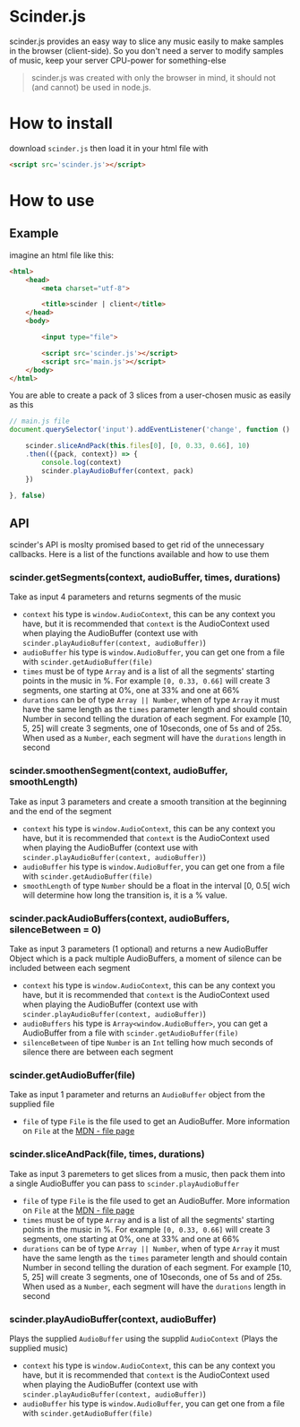 # Scinder.js
scinder.js provides an easy way to slice any music easily to make samples in the browser (client-side).
So you don't need a server to modify samples of music, keep your server CPU-power for something-else

> scinder.js was created with only the browser in mind, it should not (and cannot) be used in node.js.

# How to install
download `scinder.js` then load it in your html file with
```html
<script src='scinder.js'></script>
```

# How to use

## Example
imagine an html file like this:
```html
<html>
    <head>
        <meta charset="utf-8">

        <title>scinder | client</title>
    </head>
    <body>

        <input type="file">

        <script src='scinder.js'></script>
        <script src='main.js'></script>
    </body>
</html>
```

You are able to create a pack of 3 slices from a user-chosen music as easily as this
```javascript
// main.js file
document.querySelector('input').addEventListener('change', function () {

    scinder.sliceAndPack(this.files[0], [0, 0.33, 0.66], 10)
    .then(({pack, context}) => {
        console.log(context)
        scinder.playAudioBuffer(context, pack)
    })

}, false)
```

## API
scinder's API is moslty promised based to get rid of the unnecessary callbacks.
Here is a list of the functions available and how to use them

### scinder.getSegments(context, audioBuffer, times, durations)
Take as input 4 parameters and returns segments of the music
 - `context` his type is `window.AudioContext`, this can be any context you have, but it is recommended that `context` is the AudioContext used when playing the AudioBuffer (context use with `scinder.playAudioBuffer(context, audioBuffer)`)
 - `audioBuffer` his type is `window.AudioBuffer`, you can get one from a file with `scinder.getAudioBuffer(file)`
 - `times` must be of type `Array` and is a list of all the segments' starting points in the music in %. For example `[0, 0.33, 0.66]` will create 3 segments, one starting at 0%, one at 33% and one at 66%
 - `durations` can be of type `Array || Number`, when of type `Array` it must have the same length as the `times` parameter length and should contain Number in second telling the duration of each segment. For example [10, 5, 25] will create 3 segments, one of 10seconds, one of 5s and of 25s. When used as a `Number`, each segment will have the `durations` length in second


 ### scinder.smoothenSegment(context, audioBuffer, smoothLength)
 Take as input 3 parameters and create a smooth transition at the beginning and the end of the segment
  - `context` his type is `window.AudioContext`, this can be any context you have, but it is recommended that `context` is the AudioContext used when playing the AudioBuffer (context use with `scinder.playAudioBuffer(context, audioBuffer)`)
  - `audioBuffer` his type is `window.AudioBuffer`, you can get one from a file with `scinder.getAudioBuffer(file)`
  - `smoothLength` of type `Number` should be a float in the interval [0, 0.5[ wich will determine how long the transition is, it is a % value.

### scinder.packAudioBuffers(context, audioBuffers, silenceBetween = 0)
Take as input 3 parameters (1 optional) and returns a new AudioBuffer Object which is a pack multiple AudioBuffers, a moment of silence can be included between each segment
 - `context` his type is `window.AudioContext`, this can be any context you have, but it is recommended that `context` is the AudioContext used when playing the AudioBuffer (context use with `scinder.playAudioBuffer(context, audioBuffer)`)
 - `audioBuffers` his type is `Array<window.AudioBuffer>`, you can get a AudioBuffer from a file with `scinder.getAudioBuffer(file)`
 - `silenceBetween` of tipe `Number` is an `Int` telling how much seconds of silence there are between each segment

### scinder.getAudioBuffer(file)
Take as input 1 parameter and returns an `AudioBuffer` object from the supplied file
 - `file` of type `File` is the file used to get an AudioBuffer. More information on `File` at the [MDN - file page](https://developer.mozilla.org/en/docs/Web/API/File)

### scinder.sliceAndPack(file, times, durations)
Take as input 3 paremeters to get slices from a music, then pack them into a single AudioBuffer you can pass to `scinder.playAudioBuffer`
 - `file` of type `File` is the file used to get an AudioBuffer. More information on `File` at the [MDN - file page](https://developer.mozilla.org/en/docs/Web/API/File)
 - `times` must be of type `Array` and is a list of all the segments' starting points in the music in %. For example `[0, 0.33, 0.66]` will create 3 segments, one starting at 0%, one at 33% and one at 66%
 - `durations` can be of type `Array || Number`, when of type `Array` it must have the same length as the `times` parameter length and should contain Number in second telling the duration of each segment. For example [10, 5, 25] will create 3 segments, one of 10seconds, one of 5s and of 25s. When used as a `Number`, each segment will have the `durations` length in second

### scinder.playAudioBuffer(context, audioBuffer)
Plays the supplied `AudioBuffer` using the supplid `AudioContext` (Plays the supplied music)
 - `context` his type is `window.AudioContext`, this can be any context you have, but it is recommended that `context` is the AudioContext used when playing the AudioBuffer (context use with `scinder.playAudioBuffer(context, audioBuffer)`)
  - `audioBuffer` his type is `window.AudioBuffer`, you can get one from a file with `scinder.getAudioBuffer(file)`
